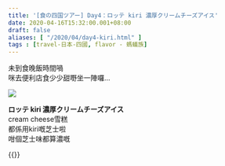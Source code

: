 ```yaml
---
title: '[食の四国ツアー] Day4：ロッテ kiri 濃厚クリームチーズアイス'
date: 2020-04-16T15:32:00.001+08:00
draft: false
aliases: [ "/2020/04/day4-kiri.html" ]
tags : [travel-日本-四國, flavor - 螞蟻族]
---
```


未到食晚飯時間喎  
咪去便利店食少少甜嘢坐一陣囉...  

![](/images/shikoku4f.jpg)

**ロッテ kiri 濃厚クリームチーズアイス**  
cream cheese雪糕  
都係用kiri嘅芝士啦  
咁個芝士味都算濃嘅  
  
{{<shikoku>}}
  
